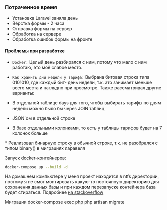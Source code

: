 ### Потраченное время
- Установка  Laravel заняла день
- Вёрстка формы - 2 часа
- Отправка формы на сервер
- Обработка на сервере
- Обработка ошибок формы на фронте


#### Проблемы при разработке

- `Docker:`
Целый день разбирался с ним, потому что мало с ним работаю, это моё слабое место.

- `Как хранить дни недели у тарифа:`
Выбрана битовая строка типа 0101010, где каждый бит- день недели, т.к. это занимает меньше всего места и наглядно при просмотре. Также рассматривал другие варианты:

- В отдельной таблице days для того, чтобы выбирать тарифы по дням недели можно было бы через JOIN таблиц
- JSON\`ом в отдельной строке
- В базе отдельными колонками, то есть у таблицы тарифов будет на 7 колонок больше

\* Реализовал бинарную строку в обычной строке, т.к. не разобрался с типом binary() в миграциях ларавеля

Запуск docker-контейнеров:
```bash
docker-compose up --build -d
```
На домашнем компьютере у меня проект находится в ntfs директории, поэтому я не смог монтировать какую-то постоянную директорию для сохранения данных базы и при каждом перезапуске контейнера база будет стираться. Подробнее [на stackoverflow](https://stackoverflow.com/questions/44878062/initdb-could-not-change-permissions-of-directory-on-postgresql-container)


Миграции
docker-compose exec php php artisan migrate
